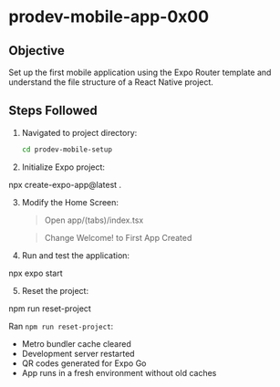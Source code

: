 # prodev-mobile-app-0x00

## Objective
Set up the first mobile application using the Expo Router template and understand the file structure of a React Native project.

## Steps Followed

1. Navigated to project directory:
   ```bash
   cd prodev-mobile-setup


2.  Initialize Expo project:

npx create-expo-app@latest .


3. Modify the Home Screen:

   > Open app/(tabs)/index.tsx

   > Change Welcome! to First App Created

4. Run and test the application:

npx expo start


5. Reset the project:

npm run reset-project

Ran `npm run reset-project`:

- Metro bundler cache cleared
- Development server restarted
- QR codes generated for Expo Go
- App runs in a fresh environment without old caches
